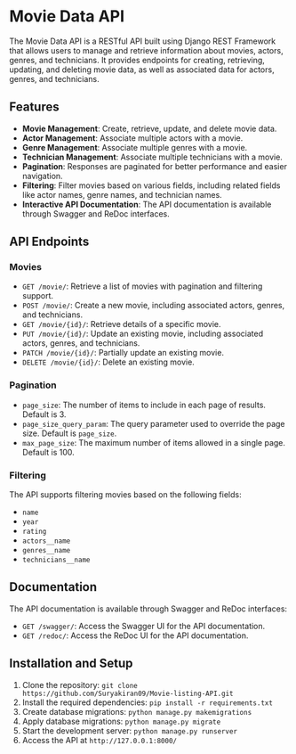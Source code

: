 # Movie Data API

The Movie Data API is a RESTful API built using Django REST Framework that allows users to manage and retrieve information about movies, actors, genres, and technicians. It provides endpoints for creating, retrieving, updating, and deleting movie data, as well as associated data for actors, genres, and technicians.

## Features

- **Movie Management**: Create, retrieve, update, and delete movie data.
- **Actor Management**: Associate multiple actors with a movie.
- **Genre Management**: Associate multiple genres with a movie.
- **Technician Management**: Associate multiple technicians with a movie.
- **Pagination**: Responses are paginated for better performance and easier navigation.
- **Filtering**: Filter movies based on various fields, including related fields like actor names, genre names, and technician names.
- **Interactive API Documentation**: The API documentation is available through Swagger and ReDoc interfaces.

## API Endpoints

### Movies

- `GET /movie/`: Retrieve a list of movies with pagination and filtering support.
- `POST /movie/`: Create a new movie, including associated actors, genres, and technicians.
- `GET /movie/{id}/`: Retrieve details of a specific movie.
- `PUT /movie/{id}/`: Update an existing movie, including associated actors, genres, and technicians.
- `PATCH /movie/{id}/`: Partially update an existing movie.
- `DELETE /movie/{id}/`: Delete an existing movie.

### Pagination

- `page_size`: The number of items to include in each page of results. Default is 3.
- `page_size_query_param`: The query parameter used to override the page size. Default is `page_size`.
- `max_page_size`: The maximum number of items allowed in a single page. Default is 100.

### Filtering

The API supports filtering movies based on the following fields:

- `name`
- `year`
- `rating`
- `actors__name`
- `genres__name`
- `technicians__name`

## Documentation

The API documentation is available through Swagger and ReDoc interfaces:

- `GET /swagger/`: Access the Swagger UI for the API documentation.
- `GET /redoc/`: Access the ReDoc UI for the API documentation.

## Installation and Setup

1. Clone the repository: `git clone https://github.com/Suryakiran09/Movie-listing-API.git`
2. Install the required dependencies: `pip install -r requirements.txt`
3. Create database migrations: `python manage.py makemigrations`
4. Apply database migrations: `python manage.py migrate`
5. Start the development server: `python manage.py runserver`
6. Access the API at `http://127.0.0.1:8000/`